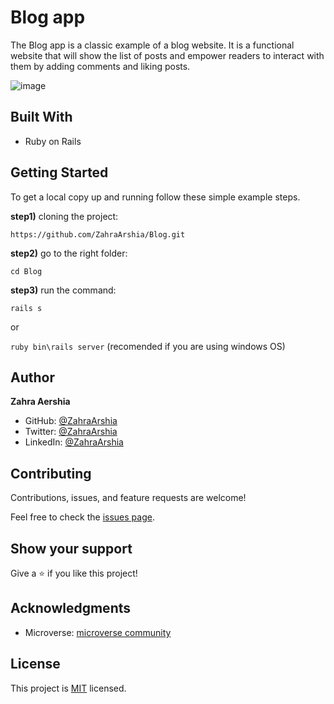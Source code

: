 # Blog app

The Blog app is a classic example of a blog website. It is a functional website that will show the list of posts and empower readers to interact with them by adding comments and liking posts.

![image](https://user-images.githubusercontent.com/78906545/173846961-bae022ee-8f15-44a3-9313-ec1e1119ebc1.png)

## Built With

- Ruby on Rails

## Getting Started
To get a local copy up and running follow these simple example steps.

**step1)** cloning the project:

`https://github.com/ZahraArshia/Blog.git`

**step2)** go to the right folder:

`cd Blog`

**step3)** run the command:

`rails s`

or

`ruby bin\rails server` (recomended if you are using windows OS)


## Author

**Zahra Aershia**

- GitHub: [@ZahraArshia](https://github.com/ZahraArshia)
- Twitter: [@ZahraArshia](https://twitter.com/ZahraArshia)
- LinkedIn: [@ZahraArshia](https://www.linkedin.com/in/ZahraArshia/)

## Contributing

Contributions, issues, and feature requests are welcome!

Feel free to check the [issues page](./issues).

## Show your support

Give a ⭐️ if you like this project!

## Acknowledgments

- Microverse: [microverse community](https://github.com/microverseinc)

## License

This project is [MIT](./MIT.md) licensed.



